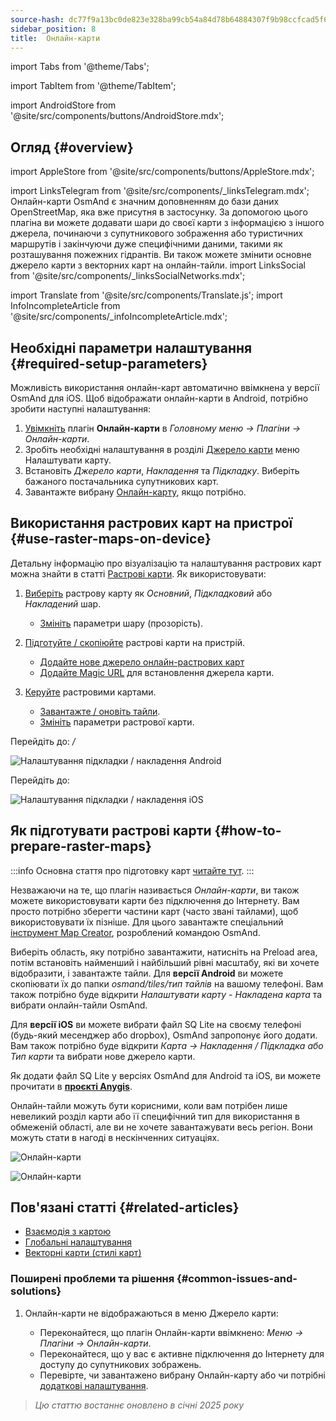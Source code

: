 ```yaml
---
source-hash: dc77f9a13bc0de823e328ba99cb54a84d78b64884307f9b98ccfcad5f6c1e73e
sidebar_position: 8
title:  Онлайн-карти
---
```


import Tabs from '@theme/Tabs';

import TabItem from '@theme/TabItem';

import AndroidStore from '@site/src/components/buttons/AndroidStore.mdx';
## Огляд {#overview}
import AppleStore from '@site/src/components/buttons/AppleStore.mdx';

import LinksTelegram from '@site/src/components/_linksTelegram.mdx';
Онлайн-карти OsmAnd є значним доповненням до бази даних OpenStreetMap, яка вже присутня в застосунку. За допомогою цього плагіна ви можете додавати шари до своєї карти з інформацією з іншого джерела, починаючи з супутникового зображення або туристичних маршрутів і закінчуючи дуже специфічними даними, такими як розташування пожежних гідрантів. Ви також можете змінити основне джерело карти з векторних карт на онлайн-тайли.
import LinksSocial from '@site/src/components/_linksSocialNetworks.mdx';

import Translate from '@site/src/components/Translate.js';
import InfoIncompleteArticle from '@site/src/components/_infoIncompleteArticle.mdx';

## Необхідні параметри налаштування {#required-setup-parameters}

Можливість використання онлайн-карт автоматично ввімкнена у версії OsmAnd для iOS. Щоб відображати онлайн-карти в Android, потрібно зробити наступні налаштування:

1. [Увімкніть](../plugins/index.md#enable--disable) плагін **Онлайн-карти** в *Головному меню → Плагіни → Онлайн-карти*.
2. Зробіть необхідні налаштування в розділі [Джерело карти](../map/raster-maps.md#select-raster-maps) меню Налаштувати карту.
3. Встановіть *Джерело карти*, *Накладення* та *Підкладку*. Виберіть бажаного постачальника супутникових карт.
4. Завантажте вибрану [Онлайн-карту](#how-to-prepare-raster-maps), якщо потрібно.


## Використання растрових карт на пристрої {#use-raster-maps-on-device}

Детальну інформацію про візуалізацію та налаштування растрових карт можна знайти в статті [Растрові карти](../map/raster-maps.md). Як використовувати:

1. [Виберіть](../map/raster-maps.md#select-raster-maps) растрову карту як *Основний*, *Підкладковий* або *Накладений* шар.
    - [Змініть](../map/raster-maps.md#how-to-use-raster-maps) параметри шару (прозорість).

2. [Підготуйте / скопіюйте](../map/raster-maps.md#prepare--copy-raster-maps-to-device) растрові карти на пристрій.
    - [Додайте нове джерело онлайн-растрових карт](../map/raster-maps.md#add-new-online-raster-map-source)
    - [Додайте Magic URL](../map/raster-maps.md#magic-url-to-install-map-source) для встановлення джерела карти.

3. [Керуйте](../map/raster-maps.md#manage-raster-maps) растровими картами.
    - [Завантажте / оновіть тайли](../map/raster-maps.md#download--update-tiles).
    - [Змініть](../map/raster-maps.md#change-raster-map-parameters) параметри растрової карти.


<Tabs groupId="operating-systems">

<TabItem value="android" label="Android">  

Перейдіть до: *<Translate android="true" ids="shared_string_menu,configure_map,layer_overlay"/> / <Translate android="true" ids="layer_underlay"/>*

![Налаштування підкладки / накладення Android](@site/static/img/plugins/online-maps/config-underlay-overlay-android.png)

</TabItem>

<TabItem value="ios" label="iOS">  

Перейдіть до: *<Translate ios="true" ids="shared_string_menu,configure_map,map_settings_overunder"/>*

![Налаштування підкладки / накладення iOS](@site/static/img/plugins/online-maps/config-underlay-overlay-ios.png)

</TabItem>

</Tabs>


## Як підготувати растрові карти {#how-to-prepare-raster-maps}

:::info
Основна стаття про підготовку карт [читайте тут](https://docs.osmand.net/docs/technical/map-creation/create-offline-maps-yourself#raster-maps-advanced).
:::

Незважаючи на те, що плагін називається *Онлайн-карти*, ви також можете використовувати карти без підключення до Інтернету. Вам просто потрібно зберегти частини карт (часто звані тайлами), щоб використовувати їх пізніше. Для цього завантажте спеціальний [інструмент Map Creator](http://download.osmand.net/latest-night-build/OsmAndMapCreator-main.zip), розроблений командою OsmAnd.

Виберіть область, яку потрібно завантажити, натисніть на Preload area, потім встановіть найменший і найбільший рівні масштабу, які ви хочете відобразити, і завантажте тайли.
Для <b>версії Android</b> ви можете скопіювати їх до папки <i>osmand/tiles/*тип тайлів*</i> на вашому телефоні. Вам також потрібно буде відкрити <i>Налаштувати карту - Накладена карта</i> та вибрати онлайн-тайли OsmAnd.

Для <b>версії iOS</b> ви можете вибрати файл SQ Lite на своєму телефоні (будь-який месенджер або dropbox), OsmAnd запропонує його додати. Вам також потрібно буде відкрити <i>Карта → Накладення / Підкладка або Тип карти</i> та вибрати нове джерело карти.

Як додати файл SQ Lite у версіях OsmAnd для Android та iOS, ви можете прочитати в <a href="https://anygis.ru/Web/Html/Osmand_en"><b>проєкті Anygis</b></a>.


Онлайн-тайли можуть бути корисними, коли вам потрібен лише невеликий розділ карти або її специфічний тип для використання в обмеженій області, але ви не хочете завантажувати весь регіон. Вони можуть стати в нагоді в нескінченних ситуаціях.

![Онлайн-карти](@site/static/img/plugins/online-maps/map_creator.jpg)

![Онлайн-карти](@site/static/img/plugins/online-maps/map_creator_menu.jpg)


## Пов'язані статті {#related-articles}

- [Взаємодія з картою](../../user/map/interact-with-map.md)
- [Глобальні налаштування](../../user/personal/global-settings.md)
- [Векторні карти (стилі карт)](../../user/map/vector-maps.md)

### Поширені проблеми та рішення {#common-issues-and-solutions}

1. Онлайн-карти не відображаються в меню Джерело карти:  
  
    - Переконайтеся, що плагін Онлайн-карти ввімкнено: *Меню → Плагіни → Онлайн-карти*.  
    - Переконайтеся, що у вас є активне підключення до Інтернету для доступу до супутникових зображень.  
    - Перевірте, чи завантажено вибрану Онлайн-карту або чи потрібні [додаткові налаштування](../map/raster-maps.md#select-raster-maps).

> *Цю статтю востаннє оновлено в січні 2025 року*